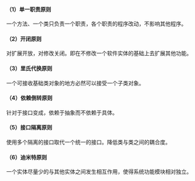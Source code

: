 #### （1）单一职责原则
一个方法、一个类只负责一个职责，各个职责的程序改动，不影响其他程序。  

#### （2）开闭原则
对扩展开放，对修改关闭。即在不修改一个软件实体的基础上去扩展其他功能。  

#### （3）里氏代换原则
一个可接收基础类对象的地方必然可以接受一个子类对象。  

#### （4）依赖倒转原则
针对于接口变成，依赖于抽象而不依赖于具体。  

#### （5）接口隔离原则
使用多个隔离的接口取代一个统一的接口。降低类与类之间的耦合度。  

#### （6）迪米特原则
一个实体尽量少的与其他实体之间发生相互作用，使得系统功能模块相对独立。  



